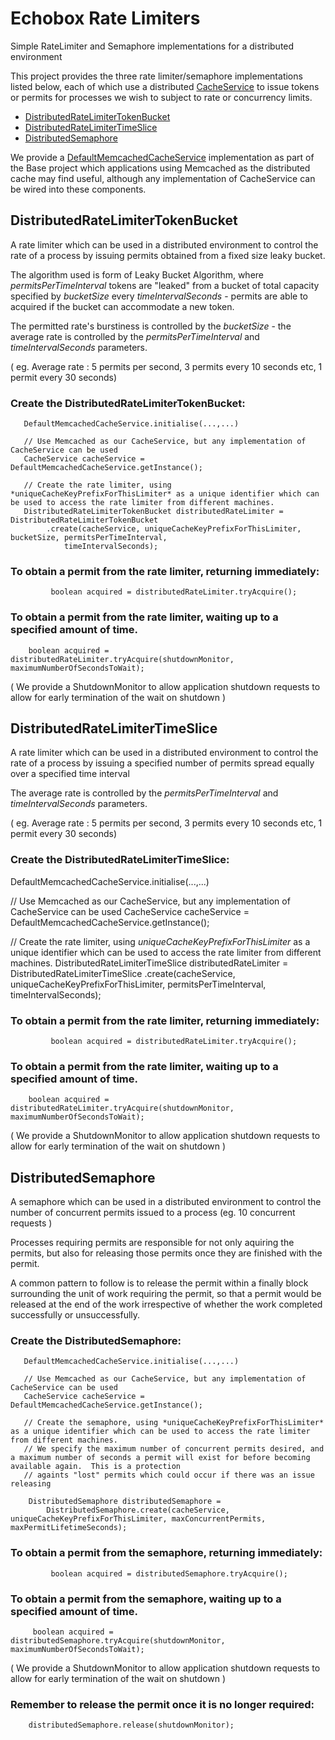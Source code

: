 # Echobox Rate Limiters #

Simple RateLimiter and Semaphore implementations for a distributed environment

This project provides the three rate limiter/semaphore implementations listed below, each of which use a distributed [CacheService](/Base/src/main/java/com/echobox/cache/CacheService.java) to issue tokens or permits for processes
we wish to subject to rate or concurrency limits.

* [DistributedRateLimiterTokenBucket](/DistributedRateLimiters/src/main/java/com/echobox/distributedratelimiters/DistributedRateLimiterTokenBucket.java)
* [DistributedRateLimiterTimeSlice](/DistributedRateLimiters/src/main/java/com/echobox/distributedratelimiters/DistributedRateLimiterTimeSlice.java) 
* [DistributedSemaphore](/DistributedRateLimiters/src/main/java/com/echobox/distributedratelimiters/DistributedSemaphore.java) 

We provide a [DefaultMemcachedCacheService](/Base/src/main/java/com/echobox/cache/impl/DefaultMemcachedCacheService.java) implementation as part of the Base project which applications using Memcached as the distributed cache may find useful, although
any implementation of CacheService can be wired into these components.

## DistributedRateLimiterTokenBucket ##

A rate limiter which can be used in a distributed environment to control the rate of a process by issuing permits obtained from a fixed size leaky bucket.

The algorithm used is form of Leaky Bucket Algorithm, where *permitsPerTimeInterval* tokens are "leaked" from a bucket of total capacity specified by *bucketSize* every *timeIntervalSeconds* - permits are able to acquired if the bucket can accommodate a new token.

The permitted rate's burstiness is controlled by the *bucketSize* - the average rate is controlled by the *permitsPerTimeInterval* and *timeIntervalSeconds* parameters.

 ( eg. Average rate : 5 permits per second, 3 permits every 10 seconds etc, 1 permit every 30 seconds)

### Create the DistributedRateLimiterTokenBucket: ###

``` 
   DefaultMemcachedCacheService.initialise(...,...)

   // Use Memcached as our CacheService, but any implementation of CacheService can be used
   CacheService cacheService = DefaultMemcachedCacheService.getInstance();

   // Create the rate limiter, using *uniqueCacheKeyPrefixForThisLimiter* as a unique identifier which can be used to access the rate limiter from different machines.
   DistributedRateLimiterTokenBucket distributedRateLimiter = DistributedRateLimiterTokenBucket
        .create(cacheService, uniqueCacheKeyPrefixForThisLimiter, bucketSize, permitsPerTimeInterval, 
            timeIntervalSeconds);
``` 

### To obtain a permit from the rate limiter, returning immediately: ###
 
``` 
         boolean acquired = distributedRateLimiter.tryAcquire();
``` 

### To obtain a permit from the rate limiter, waiting up to a specified amount of time.  ###


``` 
	boolean acquired = distributedRateLimiter.tryAcquire(shutdownMonitor, maximumNumberOfSecondsToWait);
``` 

( We provide a ShutdownMonitor to allow application shutdown requests to allow for early termination of the wait on shutdown )

## DistributedRateLimiterTimeSlice ##

A rate limiter which can be used in a distributed environment to control the rate of a process by issuing a specified number of permits spread equally over a specified time interval

The average rate is controlled by the *permitsPerTimeInterval* and *timeIntervalSeconds* parameters.

 ( eg. Average rate : 5 permits per second, 3 permits every 10 seconds etc, 1 permit every 30 seconds)

### Create the DistributedRateLimiterTimeSlice: ###

   DefaultMemcachedCacheService.initialise(...,...)

   // Use Memcached as our CacheService, but any implementation of CacheService can be used
   CacheService cacheService = DefaultMemcachedCacheService.getInstance();

   // Create the rate limiter, using *uniqueCacheKeyPrefixForThisLimiter* as a unique identifier which can be used to access the rate limiter from different machines.
   DistributedRateLimiterTimeSlice distributedRateLimiter = DistributedRateLimiterTimeSlice
        .create(cacheService, uniqueCacheKeyPrefixForThisLimiter, permitsPerTimeInterval, 
            timeIntervalSeconds);


### To obtain a permit from the rate limiter, returning immediately: ###

``` 
         boolean acquired = distributedRateLimiter.tryAcquire();
```

### To obtain a permit from the rate limiter, waiting up to a specified amount of time. ###


```
	boolean acquired = distributedRateLimiter.tryAcquire(shutdownMonitor, maximumNumberOfSecondsToWait);
```

( We provide a ShutdownMonitor to allow application shutdown requests to allow for early termination of the wait on shutdown )


## DistributedSemaphore ##

A semaphore which can be used in a distributed environment to control the number of concurrent permits issued to a process (eg. 10 concurrent requests )

Processes requiring permits are responsible for not only aquiring the permits, but also for releasing those permits once they are finished with the permit.  

A common pattern to follow is to release the permit within a finally block surrounding the unit of work requiring the permit, so that a permit would be released at the end of the work
irrespective of whether the work completed successfully or unsuccessfully.

### Create the DistributedSemaphore: ###

```
   DefaultMemcachedCacheService.initialise(...,...)

   // Use Memcached as our CacheService, but any implementation of CacheService can be used
   CacheService cacheService = DefaultMemcachedCacheService.getInstance();

   // Create the semaphore, using *uniqueCacheKeyPrefixForThisLimiter* as a unique identifier which can be used to access the rate limiter from different machines.
   // We specify the maximum number of concurrent permits desired, and a maximum number of seconds a permit will exist for before becoming available again.  This is a protection
   // againts "lost" permits which could occur if there was an issue releasing

    DistributedSemaphore distributedSemaphore =
        DistributedSemaphore.create(cacheService, uniqueCacheKeyPrefixForThisLimiter, maxConcurrentPermits,  maxPermitLifetimeSeconds);
```  

### To obtain a permit from the semaphore, returning immediately: ###
 
```
         boolean acquired = distributedSemaphore.tryAcquire();
```

### To obtain a permit from the semaphore, waiting up to a specified amount of time. ###


```
	 boolean acquired = distributedSemaphore.tryAcquire(shutdownMonitor, maximumNumberOfSecondsToWait);
```

( We provide a ShutdownMonitor to allow application shutdown requests to allow for early termination of the wait on shutdown )

### Remember to release the permit once it is no longer required: ###

```
	distributedSemaphore.release(shutdownMonitor);  
```


